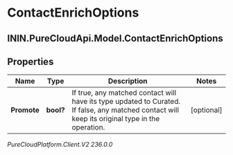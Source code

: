 # ContactEnrichOptions

## ININ.PureCloudApi.Model.ContactEnrichOptions

## Properties

|Name | Type | Description | Notes|
|------------ | ------------- | ------------- | -------------|
| **Promote** | **bool?** | If true, any matched contact will have its type updated to Curated. If false, any matched contact will keep its original type in the operation. | [optional] |



_PureCloudPlatform.Client.V2 236.0.0_
